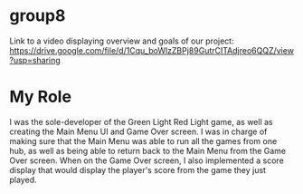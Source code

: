 # group8 
Link to a video displaying overview and goals of our project: https://drive.google.com/file/d/1Cqu_boWlzZBPj89GutrCITAdjreo6QQZ/view?usp=sharing

# My Role
I was the sole-developer of the Green Light Red Light game, as well as creating the Main Menu UI and Game Over screen. I was in charge of making sure that the Main Menu was able to run all the games from one hub, as well as being able to return back to the Main Menu from the Game Over screen. When on the Game Over screen, I also implemented a score display that would display the player's score from the game they just played.

